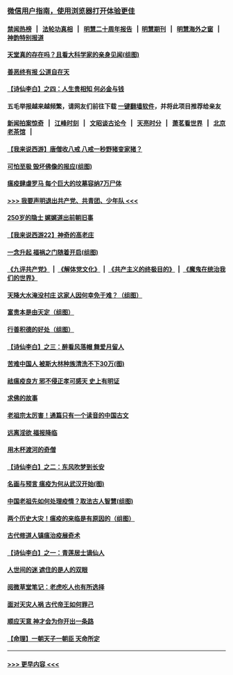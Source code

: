 ### [微信用户指南，使用浏览器打开体验更佳](https://github.com/gfw-breaker/banned-news1/blob/master/indexes/wechat-guide.md?t=0)
#### [禁闻热榜](热点新闻.md?t=0)  &nbsp;&nbsp;|&nbsp;&nbsp; [法轮功真相](https://github.com/gfw-breaker/truth/blob/master/README.md?t=0) &nbsp;&nbsp;|&nbsp;&nbsp; [明慧二十周年报告](https://github.com/gfw-breaker/mh-reports/blob/master/README.md?t=0) &nbsp;&nbsp;|&nbsp;&nbsp;[明慧期刊](https://github.com/gfw-breaker/mh-qikan) &nbsp;&nbsp;|&nbsp;&nbsp; [明慧海外之窗](https://github.com/gfw-breaker/mh-news/blob/master/README.md?t=0) &nbsp;&nbsp;|&nbsp;&nbsp; [神韵特别报道](https://github.com/gfw-breaker/mh-news/blob/master/shenyun.md?t=0)
#### [天堂真的存在吗？且看大科学家的亲身见闻(组图)](../pages/prog647/a102770666.md?t=02061555) 
#### [善恶终有报 公道自在天](../pages/prog647/a102770617.md?t=02061555) 
#### [【诗仙李白】之四：人生贵相知 何必金与钱](../pages/prog647/a102770505.md?t=02061555) 
#### 五毛举报越来越频繁，请网友们前往下载 [一键翻墙软件](https://github.com/gfw-breaker/ssr-accounts)，并将此项目推荐给亲友
#### [新闻拍案惊奇](https://github.com/gfw-breaker/banned-news1/blob/master/pages/link4.md) &nbsp;&nbsp;|&nbsp;&nbsp; [江峰时刻](https://github.com/gfw-breaker/banned-news1/blob/master/pages/link4.md) &nbsp;&nbsp;|&nbsp;&nbsp; [文昭谈古论今](https://github.com/gfw-breaker/banned-news1/blob/master/pages/link4.md) &nbsp;&nbsp;|&nbsp;&nbsp; [天亮时分](https://github.com/gfw-breaker/banned-news1/blob/master/pages/link4.md) &nbsp;&nbsp;|&nbsp;&nbsp; [萧茗看世界](https://github.com/gfw-breaker/banned-news1/blob/master/pages/link4.md) &nbsp;&nbsp;|&nbsp;&nbsp; [北京老茶馆](https://github.com/gfw-breaker/banned-news1/blob/master/pages/link4.md) &nbsp;&nbsp;|&nbsp;&nbsp; 
#### [【我来说西游】唐僧收八戒 八戒一秒野猪变家猪？](../pages/prog647/a102770528.md?t=02061555) 
#### [可怕至极 毁坏佛像的报应(组图)](../pages/prog647/a102769779.md?t=02061555) 
#### [瘟疫肆虐罗马 每个巨大的坟墓容纳7万尸体](../pages/prog647/a102769736.md?t=02061555) 
#### [>>> 我要声明退出共产党、共青团、少年队 <<<](https://github.com/begood0513/goodnews/blob/master/quit/letter.md) 
#### [250岁的隐士 娓娓道出前朝旧事](../pages/prog647/a102769724.md?t=02061555) 
#### [【我来说西游22】神奇的高老庄](../pages/prog647/a102769588.md?t=02061555) 
#### [一念升起 福祸之门随着开启(组图)](../pages/prog647/a102768825.md?t=02061555) 
#### [《九评共产党》](https://github.com/begood0513/9ping.md/blob/master/README.md) &nbsp;|&nbsp; [《解体党文化》](../../../../jtdwh.md/blob/master/README.md)  &nbsp;|&nbsp; [《共产主义的终极目的》](../../../../gczydzjmd.md/blob/master/README.md) &nbsp;|&nbsp; [《魔鬼在统治我们的世界》](../../../../mgztzwmdsj.md/blob/master/README.md) 
#### [天降大水淹没村庄 这家人因何幸免于难？（组图）](../pages/prog647/a102768813.md?t=02061555) 
#### [富贵本是由天定（组图）](../pages/prog647/a102767839.md?t=02061555) 
#### [行善积德的好处（组图）](../pages/prog647/a102767818.md?t=02061555) 
#### [【诗仙李白】之三：醉看风落帽 舞爱月留人](../pages/prog647/a102767267.md?t=02061555) 
#### [苦难中国人 被斯大林种族清洗不下30万(图)](../pages/prog647/a102767355.md?t=02061555) 
#### [祛瘟疫良方 邪不侵正孝可感天 史上有明证](../pages/prog647/a102766434.md?t=02061555) 
#### [求佛的故事](../pages/prog647/a102766422.md?t=02061555) 
#### [老祖宗太厉害！通篇只有一个读音的中国古文](../pages/prog647/a102766206.md?t=02061555) 
#### [远离淫欲 福报降临](../pages/prog647/a102765378.md?t=02061555) 
#### [用木杯渡河的奇僧](../pages/prog647/a102765363.md?t=02061555) 
#### [【诗仙李白】之二：东风吹梦到长安](../pages/prog647/a102765209.md?t=02061555) 
#### [名画与预言 瘟疫为何从武汉开始(图)](../pages/prog647/a102764474.md?t=02061555) 
#### [中国老祖先如何处理疫情？取法古人智慧(组图)](../pages/prog647/a102764472.md?t=02061555) 
#### [两个历史大灾！瘟疫的来临是有原因的（组图）](../pages/prog647/a102764462.md?t=02061555) 
#### [古代修道人镇瘟治疫展奇术](../pages/prog647/a102764286.md?t=02061555) 
#### [【诗仙李白】之一：青莲居士谪仙人](../pages/prog647/a102764251.md?t=02061555) 
#### [人世间的迷 遮住的是人的双眼](../pages/prog647/a102763589.md?t=02061555) 
#### [阅微草堂笔记：老虎吃人也有所选择](../pages/prog647/a102763565.md?t=02061555) 
#### [面对天灾人祸 古代帝王如何罪己](../pages/prog647/a102762583.md?t=02061555) 
#### [顺应天意 神才会为你开出一条路](../pages/prog647/a102762633.md?t=02061555) 
#### [【命理】一朝天子一朝臣 天命所定](../pages/prog647/a102762621.md?t=02061555) 

----
#### [ >>> 更早内容 <<< ](../indexes/prog647-earlier.md)
